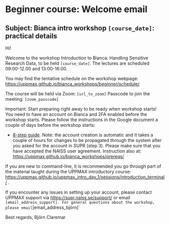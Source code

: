 # Beginner course: Welcome email

## Subject: Bianca intro workshop `[course_date]`: practical details

Hi!

Welcome to the workshop Introduction to Bianca: Handling Sensitive Research Data, to be held `[course_date]`.
The lectures are scheduled 09:00-12.00 and 13:00-16:00.

You may find the tentative schedule on the workshop webpage:
<https://uppmax.github.io/bianca_workshops/beginner/schedule/>

The course will be held via Zoom: `[url_to_zoom]`
Passcode to join the meeting: `[zoom_passcode]`

Important: Start preparing right away to be ready when workshop starts!
You need to have an account on Bianca and 2FA enabled before the workshop starts. Please follow the instructions in the Google document a couple of days before the workshop starts:
- [8-step guide](beginner_bianca_login.odt).
Note: the account creation is automatic and it takes a couple of hours for changes to be propagated through the system after you asked for the account in SUPR (step 3).
Please make sure that you have accepted the NAISS user agreement.
Instruction also at: <https://uppmax.github.io/bianca_workshops/prereqs/>

If you are new to command-line, it is recommended you go through part of the material taught during the UPPMAX introductory course: <https://uppmax.github.io/uppmax_intro_day_1/sessions/introduction_terminal/> .

If you encounter any issues in setting up your account, please contact UPPMAX support via <https://supr.naiss.se/support/> or email `[email_address_support]. For general questions about the workshop, please email`[email_address_björn]`

Best regards,
Björn Claremar
